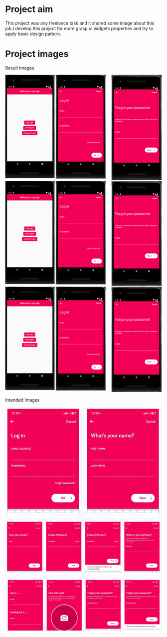 # Project aim

This project was any freelance task and it shared some image about this job.I develop this project for more grasp ui widgets properties and try to apply basic design pattern.

# Project images

Result Images

![](images/result/1.png)
![](images/result/1.png)
![](images/result/1.png)

Intended Images

![](images/intended/1.png)
![](images/intended/2.png)
![](images/intended/3.png)
